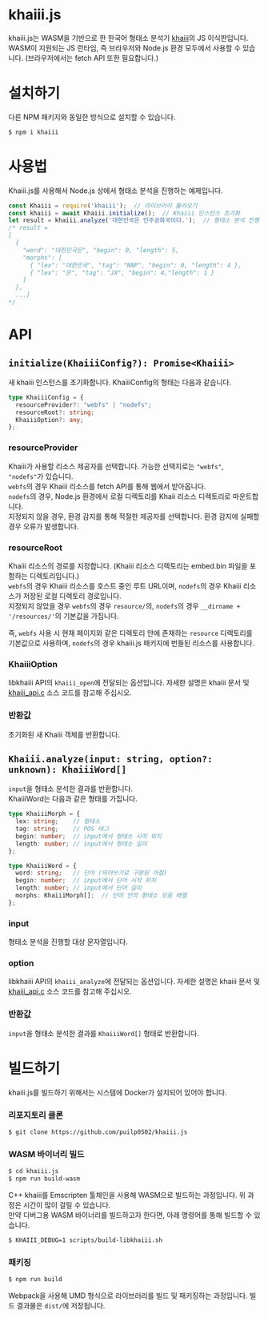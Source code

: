 # khaiii.js
khaiii.js는 WASM을 기반으로 한 한국어 형태소 분석기 [khaiii](https://github.com/kakao/khaiii)의 JS 이식판입니다.  
WASM이 지원되는 JS 런타임, 즉 브라우저와 Node.js 환경 모두에서 사용할 수 있습니다.  (브라우저에서는 fetch API 또한 필요합니다.)
# 설치하기
다른 NPM 패키지와 동일한 방식으로 설치할 수 있습니다.
```bash
$ npm i khaiii
```
# 사용법
Khaiii.js를 사용해서 Node.js 상에서 형태소 분석을 진행하는 예제입니다.
```js
const Khaiii = require('khaiii');  // 라이브러리 불러오기
const khaiii = await Khaiii.initialize();  // Khaiii 인스턴스 초기화
let result = khaiii.analyze('대한민국은 민주공화국이다.');  // 형태소 분석 진행
/* result = 
[
  {
    "word": "대한민국은", "begin": 0, "length": 5,
    "morphs": [
      { "lex": "대한민국", "tag": "NNP", "begin": 0, "length": 4 },
      { "lex": "은", "tag": "JX", "begin": 4,"length": 1 }
    ]
  },
  ...]
*/
```

# API
## `initialize(KhaiiiConfig?): Promise<Khaiii>`
새 khaiii 인스턴스를 초기화합니다. KhaiiiConfig의 형태는 다음과 같습니다.
```typescript
type KhaiiiConfig = {
  resourceProvider?: "webfs" | "nodefs";
  resourceRoot?: string;
  KhaiiiOption?: any;
};
```
### resourceProvider
Khaiii가 사용할 리소스 제공자를 선택합니다. 가능한 선택지로는 `"webfs"`, `"nodefs"`가 있습니다.   
`webfs`의 경우 Khaiii 리소스를 fetch API를 통해 웹에서 받아옵니다.  
`nodefs`의 경우, Node.js 환경에서 로컬 디렉토리를 Khaii 리소스 디렉토리로 마운트합니다.  
지정되지 않을 경우, 환경 감지를 통해 적절한 제공자를 선택합니다. 환경 감지에 실패할 경우 오류가 발생합니다.

### resourceRoot
Khaiii 리소스의 경로를 지정합니다. (Khaiii 리소스 디렉토리는 embed.bin 파일을 포함하는 디렉토리입니다.)  
`webfs`의 경우 Khaiii 리소스를 호스트 중인 루트 URL이며, `nodefs`의 경우 Khaiii 리소스가 저장된 로컬 디렉토리 경로입니다.  
지정되지 않았을 경우 `webfs`의 경우 `resource/`의, `nodefs`의 경우 `__dirname + '/resources/'`의 기본값을 가집니다.  
  
즉, `webfs` 사용 시 현재 페이지와 같은 디렉토리 안에 존재하는 `resource` 디렉토리를 기본값으로 사용하며,  `nodefs`의 경우 khaiii.js 패키지에 번들된 리소스를 사용합니다.

### KhaiiiOption
libkhaiii API의 `khaiii_open`에 전달되는 옵션입니다. 자세한 설명은 khaiii 문서 및 [khaiii_api.c](https://github.com/kakao/khaiii/blob/v0.4/src/main/cpp/khaiii/khaiii_api.cpp#L47) 소스 코드를 참고해 주십시오.

### 반환값
초기화된 새 Khaiii 객체를 반환합니다.

## `Khaiii.analyze(input: string, option?: unknown): KhaiiiWord[]`
`input`을 형태소 분석한 결과를 반환합니다.  
KhaiiiWord는 다음과 같은 형태를 가집니다.
```typescript
type KhaiiiMorph = {
  lex: string;    // 형태소
  tag: string;    // POS 태그
  begin: number;  // input에서 형태소 시작 위치
  length: number; // input에서 형태소 길이
};

type KhaiiiWord = {
  word: string;   // 단어 (띄어쓰기로 구분된 어절)
  begin: number;  // input에서 단어 시작 위치
  length: number; // input에서 단어 길이
  morphs: KhaiiiMorph[];  // 단어 안의 형태소 모음 배열
};
```
### input
형태소 분석을 진행할 대상 문자열입니다.
### option
libkhaiii API의 `khaiii_analyze`에 전달되는 옵션입니다. 자세한 설명은 khaiii 문서 및 [khaiii_api.c](https://github.com/kakao/khaiii/blob/v0.4/src/main/cpp/khaiii/khaiii_api.cpp#L65) 소스 코드를 참고해 주십시오.
### 반환값
`input`을 형태소 분석한 결과를 `KhaiiiWord[]` 형태로 반환합니다.

# 빌드하기
khaiii.js를 빌드하기 위해서는 시스템에 Docker가 설치되어 있어야 합니다.  
### 리포지토리 클론
```bash
$ git clone https://github.com/puilp0502/khaiii.js
```
### WASM 바이너리 빌드
```bash
$ cd khaiii.js
$ npm run build-wasm
```
C++ khaiii를 Emscripten 툴체인을 사용해 WASM으로 빌드하는 과정입니다. 위 과정은 시간이 많이 걸릴 수 있습니다.  
만약 디버그용 WASM 바이너리를 빌드하고자 한다면, 아래 명령어를 통해 빌드할 수 있습니다.
```bash
$ KHAIII_DEBUG=1 scripts/build-libkhaiii.sh 
```
### 패키징
```bash
$ npm run build
```
Webpack을 사용해 UMD 형식으로 라이브러리를 빌드 및 패키징하는 과정입니다. 빌드 결과물은 `dist/`에 저장됩니다.